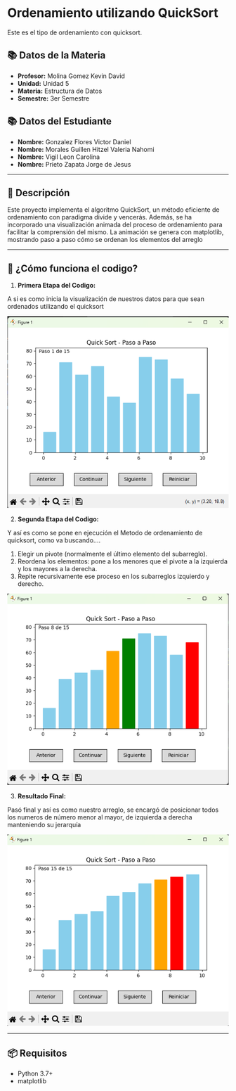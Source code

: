 
# Ordenamiento utilizando QuickSort

Este es el tipo de ordenamiento con quicksort.

## 📚 Datos de la Materia 

- **Profesor:** Molina Gomez Kevin David  
- **Unidad:** Unidad 5
- **Materia:** Estructura de Datos  
- **Semestre:** 3er Semestre  

## 📚 Datos del Estudiante

- **Nombre:** Gonzalez Flores Victor Daniel  
- **Nombre:** Morales Guillen Hitzel Valeria Nahomi  
- **Nombre:** Vigil Leon Carolina  
- **Nombre:** Prieto Zapata Jorge de Jesus  
---

## 📝 Descripción

Este proyecto implementa el algoritmo QuickSort, un método eficiente de ordenamiento con paradigma divide y vencerás.
Además, se ha incorporado una visualización animada del proceso de ordenamiento para facilitar la comprensión del mismo.
La animación se genera con matplotlib, mostrando paso a paso cómo se ordenan los elementos del arreglo

---

## 🚀 ¿Cómo funciona el codigo?

1. **Primera Etapa del Codigo:**
   
A si es como inicia la visualización de nuestros datos para que sean ordenados utilizando el quicksort

   ![Captura inicial](Capturinga.png)
   
2. **Segunda Etapa del Codigo:**

Y así es como se pone en ejecución el Metodo de ordenamiento de quicksort, como va buscando….
1.	Elegir un pivote (normalmente el último elemento del subarreglo).
2.	Reordena los elementos: pone a los menores que el pivote a la izquierda y los mayores a la derecha.
3.	Repite recursivamente ese proceso en los subarreglos izquierdo y derecho.
   
   ![Captura Desarollo](Capturingo.png)

3. **Resultado Final:**

Pasó final y así es como nuestro arreglo, se encargó de posicionar todos los numeros de número menor al mayor, de izquierda a derecha manteniendo su jerarquía
 
   ![Captura Final](Capturaz.png)
   
---

## 📦 Requisitos

- Python 3.7+
- matplotlib
